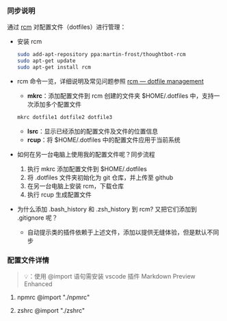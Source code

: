 ### 同步说明

通过 [rcm](https://github.com/thoughtbot/rcm) 对配置文件（dotfiles）进行管理：

+ 安装 rcm
  ```BASH
  sudo add-apt-repository ppa:martin-frost/thoughtbot-rcm
  sudo apt-get update
  sudo apt-get install rcm
  ```
+ rcm 命令一览，详细说明及常见问题参照 [rcm — dotfile management](https://thoughtbot.github.io/rcm/rcm.7.html)

  + **mkrc**：添加配置文件到 rcm 创建的文件夹 $HOME/.dotfiles 中，支持一次添加多个配置文件
  ```BASH
  mkrc dotfile1 dotfile2 dotfile3
  ```
  + **lsrc**：显示已经添加的配置文件及文件的位置信息
  + **rcup**：将 $HOME/.dotfiles 中的配置文件应用于当前系统
  
+ 如何在另一台电脑上使用我的配置文件呢？同步流程
  1. 执行 mkrc 添加配置文件到 $HOME/.dotfiles
  2. 将 .dotfiles 文件夹初始化为 git 仓库，并上传至 github
  3. 在另一台电脑上安装 rcm，下载仓库
  4. 执行 rcup 生成配置文件

+ 为什么添加 .bash_history 和 .zsh_history 到 rcm? 又把它们添加到 .gitignore 呢？
  + 自动提示类的插件依赖于上述文件，添加以提供无缝体验，但是默认不同步


### 配置文件详情
> 💡：使用 @import 语句需安装 vscode 插件 Markdown Preview Enhanced
1. npmrc
@import "./npmrc"

2. zshrc 
@import "./zshrc"
